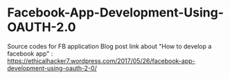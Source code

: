 # Facebook-App-Development-Using-OAUTH-2.0
Source codes for FB application 
Blog post link about "How to develop a facebook app" : https://ethicalhacker7.wordpress.com/2017/05/26/facebook-app-development-using-oauth-2-0/

